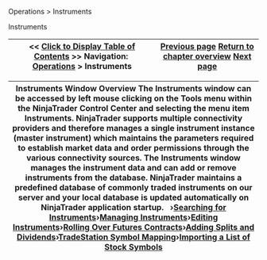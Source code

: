 ﻿
Operations > Instruments

Instruments

| << [Click to Display Table of Contents](instruments.md) >> **Navigation:**     [Operations](operations-1.md) > Instruments | [Previous page](updating_splits_and_dividends-1.md) [Return to chapter overview](operations-1.md) [Next page](instrument-types-1.md) |
| --- | --- |

| Instruments Window Overview The Instruments window can be accessed by left mouse clicking on the Tools menu within the NinjaTrader Control Center and selecting the menu item Instruments. NinjaTrader supports multiple connectivity providers and therefore manages a single instrument instance (master instrument) which maintains the parameters required to establish market data and order permissions through the various connectivity sources. The Instruments window manages the instrument data and can add or remove instruments from the database. NinjaTrader maintains a predefined database of commonly traded instruments on our server and your local database is updated automatically on NinjaTrader application startup.   ›[Searching for Instruments](searching_for_instruments-1.md)›[Managing Instruments](manage_database-1.md)›[Editing Instruments](editing_instruments-1.md)›[Rolling Over Futures Contracts](rolling_over_a_futures_contrac-1.md)›[Adding Splits and Dividends](adding_splits_and_dividends-1.md)›[TradeStation Symbol Mapping](tradestation_symbol_mapping-1.md)›[Importing a List of Stock Symbols](importing_a_list_of_stock_symb-1.md) |
| --- |
